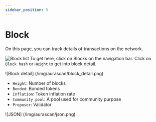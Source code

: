 ```yaml
---
sidebar_position: 5
---
```


# Block
On this page, you can track details of transactions on the network.

![Block list](/img/aurascan/block_list.png)
To get here, click on Blocks on the navigation bar.
Click on `Block hash` or `Height` to get into block detail.

![Block detail] (/img/aurascan/block_detail.png)
- `Height`: Number of blocks
- `Bonded`: Bonded tokens
- `Inflation`: Token inflation rate
- `Community pool`: A pool used for community purpose
- `Proposer`: Validator

![JSON] (/img/aurascan/json.png)
